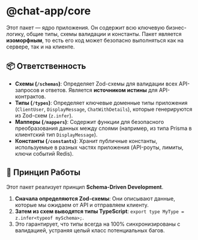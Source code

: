 # @chat-app/core

Этот пакет — ядро приложения. Он содержит всю ключевую бизнес-логику, общие типы, схемы валидации и константы. Пакет является **изоморфным**, то есть его код может безопасно выполняться как на сервере, так и на клиенте.

## 📦 Ответственность

-   **Схемы (`/schemas`)**: Определяет Zod-схемы для валидации всех API-запросов и ответов. Является **источником истины** для API-контрактов.
-   **Типы (`/types`)**: Определяет ключевые доменные типы приложения (`ClientUser`, `DisplayMessage`, `ChatWithDetails`), которые генерируются из Zod-схем (`z.infer`).
-   **Мапперы (`/mappers`)**: Содержит функции для безопасного преобразования данных между слоями (например, из типа Prisma в клиентский тип `DisplayMessage`).
-   **Константы (`/constants`)**: Хранит публичные константы, используемые в разных частях приложения (API-роуты, лимиты, ключи событий Redis).

## 🚀 Принцип Работы

Этот пакет реализует принцип **Schema-Driven Development**.

1.  **Сначала определяются Zod-схемы**: Они описывают данные, которые мы ожидаем от API и отправляем клиенту.
2.  **Затем из схем выводятся типы TypeScript**: `export type MyType = z.infer<typeof mySchema>;`.
3.  Это гарантирует, что типы всегда на 100% синхронизированы с валидацией, устраняя целый класс потенциальных багов. 